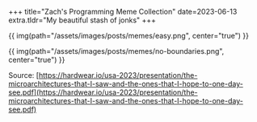 +++
title="Zach's Programming Meme Collection"
date=2023-06-13
extra.tldr="My beautiful stash of jonks"
+++

{{ img(path="/assets/images/posts/memes/easy.png", center="true") }}


{{ img(path="/assets/images/posts/memes/no-boundaries.png", center="true") }}

Source: [https://hardwear.io/usa-2023/presentation/the-microarchitectures-that-I-saw-and-the-ones-that-I-hope-to-one-day-see.pdf](https://hardwear.io/usa-2023/presentation/the-microarchitectures-that-I-saw-and-the-ones-that-I-hope-to-one-day-see.pdf)
